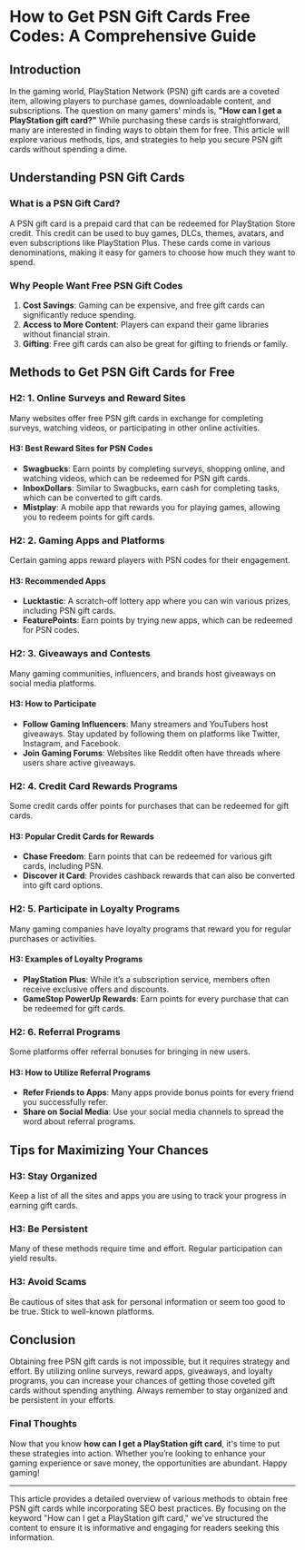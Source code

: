 # How to Get PSN Gift Cards Free Codes: A Comprehensive Guide

## Introduction

In the gaming world, PlayStation Network (PSN) gift cards are a coveted item, allowing players to purchase games, downloadable content, and subscriptions. The question on many gamers' minds is, **"How can I get a PlayStation gift card?"** While purchasing these cards is straightforward, many are interested in finding ways to obtain them for free. This article will explore various methods, tips, and strategies to help you secure PSN gift cards without spending a dime.

## Understanding PSN Gift Cards

### What is a PSN Gift Card?

A PSN gift card is a prepaid card that can be redeemed for PlayStation Store credit. This credit can be used to buy games, DLCs, themes, avatars, and even subscriptions like PlayStation Plus. These cards come in various denominations, making it easy for gamers to choose how much they want to spend.

### Why People Want Free PSN Gift Codes

1. **Cost Savings**: Gaming can be expensive, and free gift cards can significantly reduce spending.
2. **Access to More Content**: Players can expand their game libraries without financial strain.
3. **Gifting**: Free gift cards can also be great for gifting to friends or family.

## Methods to Get PSN Gift Cards for Free

### H2: 1. Online Surveys and Reward Sites

Many websites offer free PSN gift cards in exchange for completing surveys, watching videos, or participating in other online activities.

#### H3: Best Reward Sites for PSN Codes

- **Swagbucks**: Earn points by completing surveys, shopping online, and watching videos, which can be redeemed for PSN gift cards.
- **InboxDollars**: Similar to Swagbucks, earn cash for completing tasks, which can be converted to gift cards.
- **Mistplay**: A mobile app that rewards you for playing games, allowing you to redeem points for gift cards.

### H2: 2. Gaming Apps and Platforms

Certain gaming apps reward players with PSN codes for their engagement.

#### H3: Recommended Apps

- **Lucktastic**: A scratch-off lottery app where you can win various prizes, including PSN gift cards.
- **FeaturePoints**: Earn points by trying new apps, which can be redeemed for PSN codes.

### H2: 3. Giveaways and Contests

Many gaming communities, influencers, and brands host giveaways on social media platforms.

#### H3: How to Participate

- **Follow Gaming Influencers**: Many streamers and YouTubers host giveaways. Stay updated by following them on platforms like Twitter, Instagram, and Facebook.
- **Join Gaming Forums**: Websites like Reddit often have threads where users share active giveaways.

### H2: 4. Credit Card Rewards Programs

Some credit cards offer points for purchases that can be redeemed for gift cards.

#### H3: Popular Credit Cards for Rewards

- **Chase Freedom**: Earn points that can be redeemed for various gift cards, including PSN.
- **Discover it Card**: Provides cashback rewards that can also be converted into gift card options.

### H2: 5. Participate in Loyalty Programs

Many gaming companies have loyalty programs that reward you for regular purchases or activities.

#### H3: Examples of Loyalty Programs

- **PlayStation Plus**: While it’s a subscription service, members often receive exclusive offers and discounts.
- **GameStop PowerUp Rewards**: Earn points for every purchase that can be redeemed for gift cards.

### H2: 6. Referral Programs

Some platforms offer referral bonuses for bringing in new users.

#### H3: How to Utilize Referral Programs

- **Refer Friends to Apps**: Many apps provide bonus points for every friend you successfully refer.
- **Share on Social Media**: Use your social media channels to spread the word about referral programs.

## Tips for Maximizing Your Chances

### H3: Stay Organized

Keep a list of all the sites and apps you are using to track your progress in earning gift cards.

### H3: Be Persistent

Many of these methods require time and effort. Regular participation can yield results.

### H3: Avoid Scams

Be cautious of sites that ask for personal information or seem too good to be true. Stick to well-known platforms.

## Conclusion

Obtaining free PSN gift cards is not impossible, but it requires strategy and effort. By utilizing online surveys, reward apps, giveaways, and loyalty programs, you can increase your chances of getting those coveted gift cards without spending anything. Always remember to stay organized and be persistent in your efforts.

### Final Thoughts

Now that you know **how can I get a PlayStation gift card**, it's time to put these strategies into action. Whether you’re looking to enhance your gaming experience or save money, the opportunities are abundant. Happy gaming!

---

This article provides a detailed overview of various methods to obtain free PSN gift cards while incorporating SEO best practices. By focusing on the keyword "How can I get a PlayStation gift card," we've structured the content to ensure it is informative and engaging for readers seeking this information.
